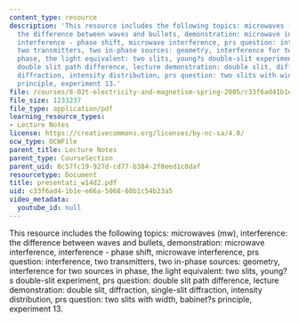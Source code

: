 ```yaml
---
content_type: resource
description: 'This resource includes the following topics: microwaves (mw), interference:
  the difference between waves and bullets, demonstration: microwave interference,
  interference - phase shift, microwave interference, prs question: interference,
  two transmitters, two in-phase sources: geometry, interference for two sources in
  phase, the light equivalent: two slits, young?s double-slit experiment, prs question:
  double slit path difference, lecture demonstration: double slit, diffraction, single-slit
  diffraction, intensity distribution, prs question: two slits with width, babinet?s
  principle, experiment 13.'
file: /courses/8-02t-electricity-and-magnetism-spring-2005/c33f6ad41b1ee66a506860b1c54b23a5_presentati_w14d2.pdf
file_size: 1233237
file_type: application/pdf
learning_resource_types:
- Lecture Notes
license: https://creativecommons.org/licenses/by-nc-sa/4.0/
ocw_type: OCWFile
parent_title: Lecture Notes
parent_type: CourseSection
parent_uid: 8c57fc19-927d-cd77-b384-2f8eed1c0daf
resourcetype: Document
title: presentati_w14d2.pdf
uid: c33f6ad4-1b1e-e66a-5068-60b1c54b23a5
video_metadata:
  youtube_id: null
---
```

This resource includes the following topics: microwaves (mw), interference: the difference between waves and bullets, demonstration: microwave interference, interference - phase shift, microwave interference, prs question: interference, two transmitters, two in-phase sources: geometry, interference for two sources in phase, the light equivalent: two slits, young?s double-slit experiment, prs question: double slit path difference, lecture demonstration: double slit, diffraction, single-slit diffraction, intensity distribution, prs question: two slits with width, babinet?s principle, experiment 13.